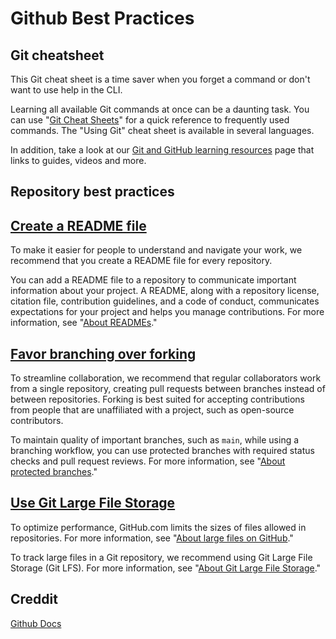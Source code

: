 # Github Best Practices
## Git cheatsheet

This Git cheat sheet is a time saver when you forget a command or don't want to use help in the CLI.

Learning all available Git commands at once can be a daunting task. You can use "[Git Cheat Sheets](https://training.github.com/)" for a quick reference to frequently used commands. The "Using Git" cheat sheet is available in several languages.

In addition, take a look at our [Git and GitHub learning resources](https://docs.github.com/en/get-started/quickstart/git-and-github-learning-resources) page that links to guides, videos and more.  
  

## Repository best practices
[Create a README file](https://docs.github.com/en/repositories/creating-and-managing-repositories/best-practices-for-repositories#create-a-readme-file)
-------------------------------------------------------------------------------------------------------------------------------------------------------

To make it easier for people to understand and navigate your work, we recommend that you create a README file for every repository.

You can add a README file to a repository to communicate important information about your project. A README, along with a repository license, citation file, contribution guidelines, and a code of conduct, communicates expectations for your project and helps you manage contributions. For more information, see "[About READMEs](https://docs.github.com/en/repositories/managing-your-repositorys-settings-and-features/customizing-your-repository/about-readmes)."

[Favor branching over forking](https://docs.github.com/en/repositories/creating-and-managing-repositories/best-practices-for-repositories#favor-branching-over-forking)
-----------------------------------------------------------------------------------------------------------------------------------------------------------------------

To streamline collaboration, we recommend that regular collaborators work from a single repository, creating pull requests between branches instead of between repositories. Forking is best suited for accepting contributions from people that are unaffiliated with a project, such as open-source contributors.

To maintain quality of important branches, such as `main`, while using a branching workflow, you can use protected branches with required status checks and pull request reviews. For more information, see "[About protected branches](https://docs.github.com/en/repositories/configuring-branches-and-merges-in-your-repository/managing-protected-branches/about-protected-branches)."

[Use Git Large File Storage](https://docs.github.com/en/repositories/creating-and-managing-repositories/best-practices-for-repositories#use-git-large-file-storage)
-------------------------------------------------------------------------------------------------------------------------------------------------------------------

To optimize performance, GitHub.com limits the sizes of files allowed in repositories. For more information, see "[About large files on GitHub](https://docs.github.com/en/repositories/working-with-files/managing-large-files/about-large-files-on-github)."

To track large files in a Git repository, we recommend using Git Large File Storage (Git LFS). For more information, see "[About Git Large File Storage](https://docs.github.com/en/repositories/working-with-files/managing-large-files/about-git-large-file-storage)."

## Creddit
[Github Docs](https://docs.github.com/en)
